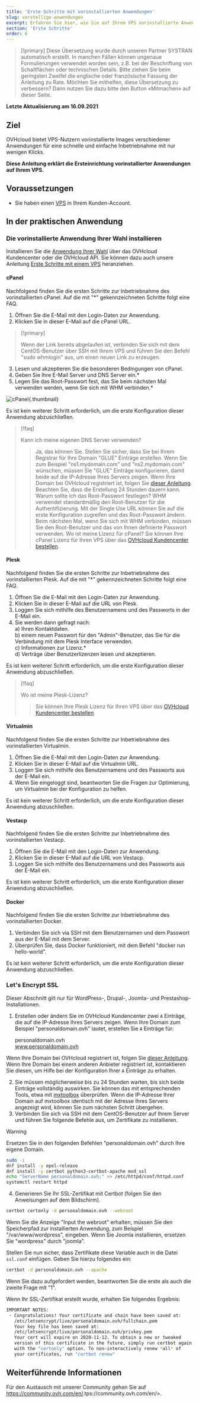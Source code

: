 ```yaml
---
title: 'Erste Schritte mit vorinstallierten Anwendungen'
slug: vorstellige-anwendungen
excerpt: Erfahren Sie hier, wie Sie auf Ihrem VPS vorinstallierte Anwendungen einrichten
section: 'Erste Schritte'
order: 6
---
```


> [!primary]
> Diese Übersetzung wurde durch unseren Partner SYSTRAN automatisch erstellt. In manchen Fällen können ungenaue Formulierungen verwendet worden sein, z.B. bei der Beschriftung von Schaltflächen oder technischen Details. Bitte ziehen Sie beim geringsten Zweifel die englische oder französische Fassung der Anleitung zu Rate. Möchten Sie mithelfen, diese Übersetzung zu verbessern? Dann nutzen Sie dazu bitte den Button «Mitmachen» auf dieser Seite.
>

**Letzte Aktualisierung am 16.09.2021**

## Ziel

OVHcloud bietet VPS-Nutzern vorinstallierte Images verschiedener Anwendungen für eine schnelle und einfache Inbetriebnahme mit nur wenigen Klicks. 

**Diese Anleitung erklärt die Ersteinrichtung vorinstallierter Anwendungen auf Ihrem VPS.**

## Voraussetzungen

- Sie haben einen [VPS](https://www.ovhcloud.com/de/vps/) in Ihrem Kunden-Account.

## In der praktischen Anwendung

### Die vorinstallierte Anwendung Ihrer Wahl installieren

Installieren Sie die [Anwendung Ihrer Wahl](https://www.ovh.com/auth/?action=gotomanager&from=https://www.ovh.de/&ovhSubsidiary=de) über das OVHcloud Kundencenter oder die OVHcloud API. Sie können dazu auch unsere Anleitung [Erste Schritte mit einem VPS](../erste-schritte-mit-einem-vps/) heranziehen.
 
#### cPanel

Nachfolgend finden Sie die ersten Schritte zur Inbetriebnahme des vorinstallierten cPanel. Auf die mit "\*" gekennzeichneten Schritte folgt eine FAQ.

1. Öffnen Sie die E-Mail mit den Login-Daten zur Anwendung.
2. Klicken Sie in dieser E-Mail auf die cPanel URL.

> [!primary]
>
> Wenn der Link bereits abgelaufen ist, verbinden Sie sich mit dem CentOS-Benutzer über SSH mit Ihrem VPS und führen Sie den Befehl "sudo whmlogin" aus, um einen neuen Link zu erzeugen.
>

<ol start="3">
  <li>Lesen und akzeptieren Sie die besonderen Bedingungen von cPanel.</li>
  <li>Geben Sie Ihre E-Mail Server und DNS Server ein.*</li>
  <li>Legen Sie das Root-Passwort fest, das Sie beim nächsten Mal verwenden werden, wenn Sie sich mit WHM verbinden.*</li>
</ol>

![cPanel](images/change_root.png){.thumbnail}

Es ist kein weiterer Schritt erforderlich, um die erste Konfiguration dieser Anwendung abzuschließen.

> [!faq]
>
> Kann ich meine eigenen DNS Server verwenden?
>> Ja, das können Sie. Stellen Sie sicher, dass Sie bei Ihrem Registrar für Ihre Domain "GLUE" Einträge erstellen. Wenn Sie zum Beispiel "ns1.mydomain.com" und "ns2.mydomain.com" wünschen, müssen Sie "GLUE" Einträge konfigurieren, damit beide auf die IP-Adresse Ihres Servers zeigen. Wenn Ihre Domain bei OVHcloud registriert ist, folgen Sie [dieser Anleitung](../../domains/glue-registry/#schritt-1-glue-eintrage-hinzufugen). Beachten Sie, dass die Erstellung 24 Stunden dauern kann.
> Warum sollte ich das Root-Passwort festlegen?
>> WHM verwendet standardmäßig den Root-Benutzer für die Authentifizierung. Mit der Single Use URL können Sie auf die erste Konfiguration zugreifen und das Root-Passwort ändern. Beim nächsten Mal, wenn Sie sich mit WHM verbinden, müssen Sie den Root-Benutzer und das von Ihnen definierte Passwort verwenden.
> Wo ist meine Lizenz für cPanel?
>> Sie können Ihre cPanel Lizenz für Ihren VPS über das [OVHcloud Kundencenter bestellen](https://www.ovh.com/manager/dedicated/#/configuration/license/order).

#### Plesk

Nachfolgend finden Sie die ersten Schritte zur Inbetriebnahme des vorinstallierten Plesk. Auf die mit "\*" gekennzeichneten Schritte folgt eine FAQ.

1. Öffnen Sie die E-Mail mit den Login-Daten zur Anwendung.
2. Klicken Sie in dieser E-Mail auf die URL von Plesk.
3. Loggen Sie sich mithilfe des Benutzernamens und des Passworts in der E-Mail ein.
4. Sie werden dann gefragt nach:   
    a) Ihren Kontaktdaten.  
    b) einem neuen Passwort für den "Admin"-Benutzer, das Sie für die Verbindung mit dem Plesk Interface verwenden.  
    c) Informationen zur Lizenz.*  
    d) Verträge über Benutzerlizenzen lesen und akzeptieren.  

Es ist kein weiterer Schritt erforderlich, um die erste Konfiguration dieser Anwendung abzuschließen.

> [!faq]
>
> Wo ist meine Plesk-Lizenz?
>> Sie können Ihre Plesk Lizenz für Ihren VPS über das [OVHcloud Kundencenter bestellen](https://www.ovh.com/manager/dedicated/#/configuration/license/order).

#### Virtualmin

Nachfolgend finden Sie die ersten Schritte zur Inbetriebnahme des vorinstallierten Virtualmin. 

1. Öffnen Sie die E-Mail mit den Login-Daten zur Anwendung.
2. Klicken Sie in dieser E-Mail auf die Virtualmin URL.
3. Loggen Sie sich mithilfe des Benutzernamens und des Passworts aus der E-Mail ein.
4. Wenn Sie eingeloggt sind, beantworten Sie die Fragen zur Optimierung, um Virtualmin bei der Konfiguration zu helfen.

Es ist kein weiterer Schritt erforderlich, um die erste Konfiguration dieser Anwendung abzuschließen.

#### Vestacp

Nachfolgend finden Sie die ersten Schritte zur Inbetriebnahme des vorinstallierten Vestacp.

1. Öffnen Sie die E-Mail mit den Login-Daten zur Anwendung.
2. Klicken Sie in dieser E-Mail auf die URL von Vestacp.
3. Loggen Sie sich mithilfe des Benutzernamens und des Passworts aus der E-Mail ein.

Es ist kein weiterer Schritt erforderlich, um die erste Konfiguration dieser Anwendung abzuschließen.

#### Docker

Nachfolgend finden Sie die ersten Schritte zur Inbetriebnahme des vorinstallierten Docker.

1. Verbinden Sie sich via SSH mit dem Benutzernamen und dem Passwort aus der E-Mail mit dem Server.
2. Überprüfen Sie, dass Docker funktioniert, mit dem Befehl "docker run hello-world".

Es ist kein weiterer Schritt erforderlich, um die erste Konfiguration dieser Anwendung abzuschließen.

### Let's Encrypt SSL

Dieser Abschnitt gilt nur für WordPress-, Drupal-, Joomla- und Prestashop-Installationen.

1. Erstellen oder ändern Sie im OVHcloud Kundencenter zwei `A` Einträge, die auf die IP-Adresse Ihres Servers zeigen. Wenn Ihre Domain zum Beispiel "personaldomain.ovh" lautet, erstellen Sie `A` Einträge für:  

     personaldomain.ovh <br>
     www.personaldomain.ovh <br>  

Wenn Ihre Domain bei OVHcloud registriert ist, folgen Sie [dieser Anleitung](../../domains/webhosting_bearbeiten_der_dns_zone/).
<br>Wenn Ihre Domain bei einem anderen Anbieter registriert ist, kontaktieren Sie diesen, um Hilfe bei der Konfiguration Ihrer `A` Einträge zu erhalten.

<ol start="2">
  <li>Sie müssen möglicherweise bis zu 24 Stunden warten, bis sich beide Einträge vollständig auswirken. Sie können das mit entsprechenden Tools, etwa mit <a href="https://mxtoolbox.com/DnsLookup.aspx">mxtoolbox</a> überprüfen. Wenn die IP-Adresse Ihrer Domain auf mxtoolbox identisch mit der Adresse Ihres Servers angezeigt wird, können Sie zum nächsten Schritt übergehen.</li>

  <li>Verbinden Sie sich via SSH mit dem CentOS-Benutzer auf Ihrem Server und führen Sie folgende Befehle aus, um Zertifikate zu installieren.</li>
</ol>

> [!warning]
>
> Ersetzen Sie in den folgenden Befehlen "personaldomain.ovh" durch Ihre eigene Domain.
>

```sh
sudo -i
dnf install -y epel-release
dnf install -y certbot python3-certbot-apache mod_ssl
echo "ServerName personaldomain.ovh;" >> /etc/httpd/conf/httpd.conf
systemctl restart httpd
```

<ol start="4">
  <li> Generieren Sie Ihr SSL-Zertifikat mit Certbot (folgen Sie den Anweisungen auf dem Bildschirm).</li>
</ol>

```sh
certbot certonly -d personaldomain.ovh --webroot
```

Wenn Sie die Anzeige "Input the webroot" erhalten, müssen Sie den Speicherpfad zur installierten Anwendung, zum Beispiel "/var/www/wordpress", eingeben. Wenn Sie Joomla installieren, ersetzen Sie "wordpress" durch "joomla".

Stellen Sie nun sicher, dass Zertifikate diese Variable auch in die Datei `ssl.conf` einfügen. Geben Sie hierzu folgendes ein:

```sh
certbot -d personaldomain.ovh --apache
```

Wenn Sie dazu aufgefordert werden, beantworten Sie die erste als auch die zweite Frage mit "1".

Wenn Ihr SSL-Zertifikat erstellt wurde, erhalten Sie folgendes Ergebnis:

```sh
IMPORTANT NOTES:
 - Congratulations! Your certificate and chain have been saved at:
   /etc/letsencrypt/live/personaldomain.ovh/fullchain.pem
   Your key file has been saved at:
   /etc/letsencrypt/live/personaldomain.ovh/privkey.pem
   Your cert will expire on 2020-11-12. To obtain a new or tweaked
   version of this certificate in the future, simply run certbot again
   with the "certonly" option. To non-interactively renew *all* of
   your certificates, run "certbot renew"
```

## Weiterführende Informationen

Für den Austausch mit unserer Community gehen Sie auf <https://community.ovh.com/en/>.tps://community.ovh.com/en/>.
